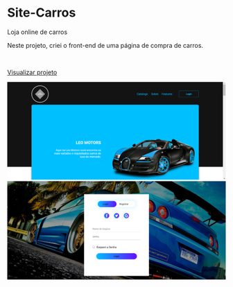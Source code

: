 # Site-Carros
<hq>Loja online de carros</h1>

<p>Neste projeto, criei o front-end de uma página de compra de carros.</p>

<br>

<a href="https://lphbackspace.github.io/Site-Carros/">Visualizar projeto</a>


<img src="https://github.com/LPHBackspace/Site-Carros/blob/main/images_rep/bugari.png">

<img src="https://github.com/LPHBackspace/Site-Carros/blob/main/images_rep/login.png">
